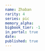 ```yaml
---
name: Zhaban
rarity: 4
series: pic
memory_alpha:
bigbook_tier: -1
in_portal: true
date:
published: true
---
```



